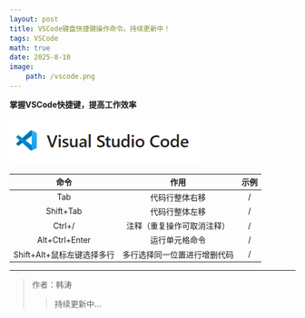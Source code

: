 ```yaml
---
layout: post
title: VSCode键盘快捷键操作命令。持续更新中！
tags: VSCode
math: true
date: 2025-8-10
image:
    path: /vscode.png
---
```

**掌握VSCode快捷键，提高工作效率**

![1754975820511](image/2025-8-10-VSCode快捷键/1754975820511.png)

命令|作用|示例
:---:|:---:|:---:
Tab|代码行整体右移|/
Shift+Tab|代码行整体左移|/
Ctrl+/|注释（重复操作可取消注释）|/
Alt+Ctrl+Enter|运行单元格命令|/
Shift+Alt+鼠标左键选择多行|多行选择同一位置进行增删代码|/

---

>作者：韩涛
>>持续更新中...